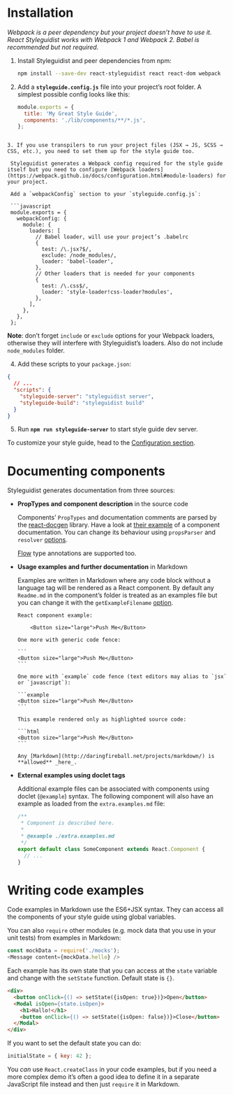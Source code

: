 # Installation

*Webpack is a peer dependency but your project doesn’t have to use it. React Styleguidist works with Webpack 1 and Webpack 2. Babel is recommended but not required.*

1. Install Styleguidist and peer dependencies from npm:

   ```bash
   npm install --save-dev react-styleguidist react react-dom webpack
   ```

2. Add a **`styleguide.config.js`** file into your project’s root folder. A simplest possible config looks like this:

   ```javascript
   module.exports = {
     title: 'My Great Style Guide',
     components: './lib/components/**/*.js',
   };
  ```

3. If you use transpilers to run your project files (JSX → JS, SCSS → CSS, etc.), you need to set them up for the style guide too.

   Styleguidist generates a Webpack config required for the style guide itself but you need to configure [Webpack loaders](https://webpack.github.io/docs/configuration.html#module-loaders) for your project.

   Add a `webpackConfig` section to your `styleguide.config.js`:

   ```javascript
   module.exports = {
     webpackConfig: {
       module: {
         loaders: [
           // Babel loader, will use your project’s .babelrc
           {
             test: /\.jsx?$/,
             exclude: /node_modules/,
             loader: 'babel-loader',
           },
           // Other loaders that is needed for your components
           {
             test: /\.css$/,
             loader: 'style-loader!css-loader?modules',
           },
         ],
       },
     },
   };
   ```

   **Note**: don’t forget `include` or `exclude` options for your Webpack loaders, otherwise they will interfere with Styleguidist’s loaders. Also do not include `node_modules` folder.

4. Add these scripts to your `package.json`:

  ```json
  {
    // ...
    "scripts": {
      "styleguide-server": "styleguidist server",
      "styleguide-build": "styleguidist build"
    }
  }
  ```

5. Run **`npm run styleguide-server`** to start style guide dev server.

To customize your style guide, head to the [Configuration section](Configuration.md).


# Documenting components

Styleguidist generates documentation from three sources:

* **PropTypes and component description** in the source code

  Components’ `PropTypes` and documentation comments are parsed by the [react-docgen](https://github.com/reactjs/react-docgen) library. Have a look at [their example](https://github.com/reactjs/react-docgen#example) of a component documentation. You can change its behaviour using `propsParser` and `resolver` [options](Configuration.md).

  [Flow](https://flowtype.org/) type annotations are supported too.

* **Usage examples and further documentation** in Markdown

  Examples are written in Markdown where any code block without a language tag will be rendered as a React component. By default any `Readme.md` in the component’s folder is treated as an examples file but you can change it with the `getExampleFilename` [option](Configuration.md).

      React component example:

          <Button size="large">Push Me</Button>

      One more with generic code fence:

      ```
      <Button size="large">Push Me</Button>
      ```

      One more with `example` code fence (text editors may alias to `jsx` or `javascript`):

      ```example
      <Button size="large">Push Me</Button>
      ```

      This example rendered only as highlighted source code:

      ```html
      <Button size="large">Push Me</Button>
      ```

      Any [Markdown](http://daringfireball.net/projects/markdown/) is **allowed** _here_.

* **External examples using doclet tags**

  Additional example files can be associated with components using doclet (`@example`) syntax. The following component will also have an example as loaded from the `extra.examples.md` file:

  ```javascript
  /**
   * Component is described here.
   *
   * @example ./extra.examples.md
   */
  export default class SomeComponent extends React.Component {
    // ...
  }
  ```

# Writing code examples

Code examples in Markdown use the ES6+JSX syntax. They can access all the components of your style guide using global variables.

You can also `require` other modules (e.g. mock data that you use in your unit tests) from examples in Markdown:

```javascript
const mockData = require('./mocks');
<Message content={mockData.hello} />
```

Each example has its own state that you can access at the `state` variable and change with the `setState` function. Default state is `{}`.

```html
<div>
  <button onClick={() => setState({isOpen: true})}>Open</button>
  <Modal isOpen={state.isOpen}>
    <h1>Hallo!</h1>
    <button onClick={() => setState({isOpen: false})}>Close</button>
  </Modal>
</div>
```

If you want to set the default state you can do:

```javascript
initialState = { key: 42 };
```

You *can* use `React.createClass` in your code examples, but if you need a more complex demo it’s often a good idea to define it in a separate JavaScript file instead and then just `require` it in Markdown.
